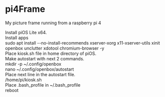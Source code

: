 # pi4Frame
My picture frame running from a raspberry pi 4

Install piOS Lite x64.<br>
Install apps<br>
  sudo apt install --no-install-recommends xserver-xorg x11-xserver-utils xinit openbox unclutter xdotool chromium-browser -y<br>
Place kiosk.sh file in home directory of piOS.<br>
Make autostart with next 2 commands.<br>
mkdir -p ~/.config/openbox<br>
nano ~/.config/openbox/autostart<br>
Place next line in the autostart file.<br>
/home/pi/kiosk.sh<br>
Place .bash_profile in ~/.bash_profile<br>
reboot
